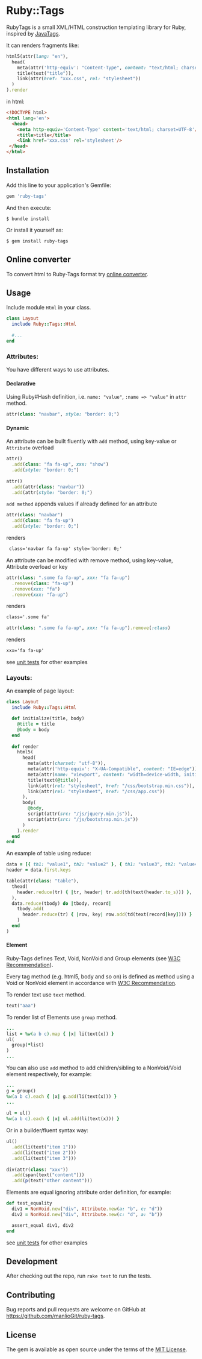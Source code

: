 # Ruby::Tags

RubyTags is a small XML/HTML construction templating library for Ruby, inspired by [JavaTags](https://github.com/manlioGit/javatags).

It can renders fragments like:

```ruby
html5(attr(lang: "en"),
  head(
    meta(attr('http-equiv': "Content-Type", content: "text/html; charset=UTF-8")),
    title(text("title")),
    link(attr(href: "xxx.css", rel: "stylesheet"))
  )
).render
```

in html:

```html
<!DOCTYPE html>
<html lang='en'>
  <head>
    <meta http-equiv='Content-Type' content='text/html; charset=UTF-8'/>
    <title>title</title>
    <link href='xxx.css' rel='stylesheet'/>
 </head>
</html>
```

## Installation

Add this line to your application's Gemfile:

```ruby
gem 'ruby-tags'
```

And then execute:

    $ bundle install

Or install it yourself as:

    $ gem install ruby-tags

## Online converter

To convert html to Ruby-Tags format try [online converter](https://javatagsconverter.fly.dev).

## Usage

Include module `Html` in your class.

```ruby
class Layout
  include Ruby::Tags::Html
  
  #...
end
```
### Attributes:

You have different ways to use attributes.

#### Declarative

Using Ruby#Hash definition, i.e. `name: "value"`, `:name => "value"` in `attr` method. 

```ruby
attr(class: "navbar", style: "border: 0;")
```

#### Dynamic

An attribute can be built fluently with `add` method, using key-value or `Attribute` overload

```ruby
attr()
  .add(class: "fa fa-up", xxx: "show")
  .add(style: "border: 0;")
	
attr()
  .add(attr(class: "navbar"))
  .add(attr(style: "border: 0;")

```

`add method` appends values if already defined for an attribute

```ruby
attr(class: "navbar")
  .add(class: "fa fa-up")
  .add(style: "border: 0;")
```

renders

```html
 class='navbar fa fa-up' style='border: 0;'
```

An attribute can be modified with remove method, using key-value, Attribute overload or key

```ruby
attr(class: ".some fa fa-up", xxx: "fa fa-up")
  .remove(class: "fa-up")
  .remove(xxx: "fa")
  .remove(xxx: "fa-up")
```

renders

```html
class='.some fa'
```

```ruby
attr(class: ".some fa fa-up", xxx: "fa fa-up").remove(:class)
```

renders

```html
xxx='fa fa-up'
```

see [unit tests](https://github.com/manlioGit/ruby-tags/blob/master/test/ruby/attribute_test.rb) for other examples

### Layouts:

An example of page layout:

```ruby
class Layout
  include Ruby::Tags::Html

  def initialize(title, body)
    @title = title
    @body = body
  end
  
  def render
    html5(
      head(
        meta(attr(charset: "utf-8")),
        meta(attr('http-equiv': "X-UA-Compatible", content: "IE=edge")),
        meta(attr(name: "viewport", content: "width=device-width, initial-scale=1")),
        title(text(@title)),
        link(attr(rel: "stylesheet", href: "/css/bootstrap.min.css")),
        link(attr(rel: "stylesheet", href: "/css/app.css"))
      ),
      body(
        @body,
        script(attr(src: "/js/jquery.min.js")),
        script(attr(src: "/js/bootstrap.min.js"))
      )
    ).render
  end
end
```

An example of table using reduce:

```ruby
data = [{ th1: "value1", th2: "value2" }, { th1: "value3", th2: "value4" }]
header = data.first.keys

table(attr(class: "table"),
  thead(
    header.reduce(tr) { |tr, header| tr.add(th(text(header.to_s))) },
  ),
  data.reduce(tbody) do |tbody, record|
    tbody.add(
      header.reduce(tr) { |row, key| row.add(td(text(record[key]))) }
    )
  end
)
```

#### Element

Ruby-Tags defines Text, Void, NonVoid and Group elements (see [W3C Recommendation](https://www.w3.org/TR/html/syntax.html#writing-html-documents-elements)).

Every tag method (e.g. html5, body and so on) is defined as method using a Void or NonVoid element in accordance with [W3C Recommendation](https://www.w3.org/TR/html).

To render text use `text` method.

```ruby
text("aaa")
```

To render list of Elements use `group` method.

```ruby
...
list = %w(a b c).map { |x| li(text(x)) }
ul(
  group(*list)
)
...

```

You can also use `add` method to add children/sibling to a NonVoid/Void element respectively, for example:

```ruby
...
g = group()
%w(a b c).each { |x| g.add(li(text(x))) }
...
	
ul = ul()
%w(a b c).each { |x| ul.add(li(text(x))) }

```
Or in a builder/fluent syntax way:

```ruby
ul()
  .add(li(text("item 1")))
  .add(li(text("item 2")))
  .add(li(text("item 3")))	
  
div(attr(class: "xxx"))
  .add(span(text("content")))
  .add(p(text("other content")))
```

Elements are equal ignoring attribute order definition, for example:

```ruby
def test_equality
  div1 = NonVoid.new("div", Attribute.new(a: "b", c: "d"))
  div2 = NonVoid.new("div", Attribute.new(c: "d", a: "b"))

  assert_equal div1, div2
end
```

see [unit tests](https://github.com/manlioGit/ruby-tags/tree/master/test/ruby) for other examples

## Development

After checking out the repo, run `rake test` to run the tests.

## Contributing

Bug reports and pull requests are welcome on GitHub at https://github.com/manlioGit/ruby-tags.


## License

The gem is available as open source under the terms of the [MIT License](https://opensource.org/licenses/MIT).
